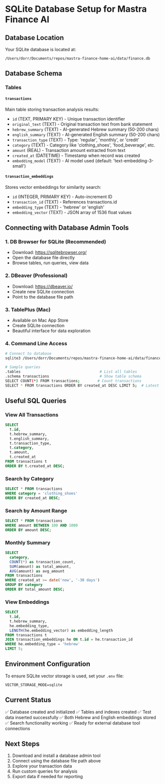# SQLite Database Setup for Mastra Finance AI

## Database Location
Your SQLite database is located at:
```
/Users/dorr/Documents/repos/mastra-finance-home-ai/data/finance.db
```

## Database Schema

### Tables

#### `transactions`
Main table storing transaction analysis results:
- `id` (TEXT, PRIMARY KEY) - Unique transaction identifier
- `original_text` (TEXT) - Original transaction text from bank statement
- `hebrew_summary` (TEXT) - AI-generated Hebrew summary (50-200 chars)
- `english_summary` (TEXT) - AI-generated English summary (50-200 chars)
- `transaction_type` (TEXT) - Type: 'regular', 'monthly', or 'credit'
- `category` (TEXT) - Category like 'clothing_shoes', 'food_beverage', etc.
- `amount` (REAL) - Transaction amount extracted from text
- `created_at` (DATETIME) - Timestamp when record was created
- `embedding_model` (TEXT) - AI model used (default: 'text-embedding-3-small')

#### `transaction_embeddings`
Stores vector embeddings for similarity search:
- `id` (INTEGER, PRIMARY KEY) - Auto-increment ID
- `transaction_id` (TEXT) - References transactions.id
- `embedding_type` (TEXT) - 'hebrew' or 'english'
- `embedding_vector` (TEXT) - JSON array of 1536 float values

## Connecting with Database Admin Tools

### 1. DB Browser for SQLite (Recommended)
- Download: https://sqlitebrowser.org/
- Open the database file directly
- Browse tables, run queries, view data

### 2. DBeaver (Professional)
- Download: https://dbeaver.io/
- Create new SQLite connection
- Point to the database file path

### 3. TablePlus (Mac)
- Available on Mac App Store
- Create SQLite connection
- Beautiful interface for data exploration

### 4. Command Line Access
```bash
# Connect to database
sqlite3 /Users/dorr/Documents/repos/mastra-finance-home-ai/data/finance.db

# Sample queries
.tables                                    # List all tables
.schema transactions                       # Show table schema
SELECT COUNT(*) FROM transactions;        # Count transactions
SELECT * FROM transactions ORDER BY created_at DESC LIMIT 5;  # Latest 5 transactions
```

## Useful SQL Queries

### View All Transactions
```sql
SELECT 
  t.id,
  t.hebrew_summary,
  t.english_summary,
  t.transaction_type,
  t.category,
  t.amount,
  t.created_at
FROM transactions t
ORDER BY t.created_at DESC;
```

### Search by Category
```sql
SELECT * FROM transactions 
WHERE category = 'clothing_shoes' 
ORDER BY created_at DESC;
```

### Search by Amount Range
```sql
SELECT * FROM transactions 
WHERE amount BETWEEN 100 AND 1000 
ORDER BY amount DESC;
```

### Monthly Summary
```sql
SELECT 
  category,
  COUNT(*) as transaction_count,
  SUM(amount) as total_amount,
  AVG(amount) as avg_amount
FROM transactions 
WHERE created_at >= date('now', '-30 days')
GROUP BY category
ORDER BY total_amount DESC;
```

### View Embeddings
```sql
SELECT 
  t.id,
  t.hebrew_summary,
  he.embedding_type,
  LENGTH(he.embedding_vector) as embedding_length
FROM transactions t
JOIN transaction_embeddings he ON t.id = he.transaction_id
WHERE he.embedding_type = 'hebrew'
LIMIT 5;
```

## Environment Configuration

To ensure SQLite vector storage is used, set your `.env` file:
```
VECTOR_STORAGE_MODE=sqlite
```

## Current Status
✅ Database created and initialized
✅ Tables and indexes created
✅ Test data inserted successfully
✅ Both Hebrew and English embeddings stored
✅ Search functionality working
✅ Ready for external database tool connections

## Next Steps
1. Download and install a database admin tool
2. Connect using the database file path above
3. Explore your transaction data
4. Run custom queries for analysis
5. Export data if needed for reporting 